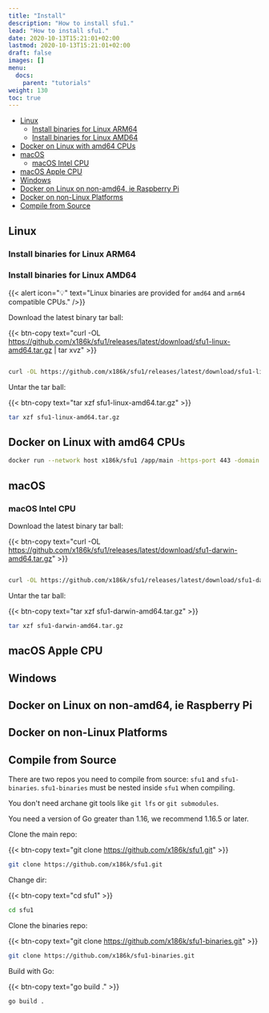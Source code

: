 ```yaml
---
title: "Install"
description: "How to install sfu1."
lead: "How to install sfu1."
date: 2020-10-13T15:21:01+02:00
lastmod: 2020-10-13T15:21:01+02:00
draft: false
images: []
menu:
  docs:
    parent: "tutorials"
weight: 130
toc: true
---
```



- [Linux](#linux)
  - [Install binaries for Linux ARM64](#install-binaries-for-linux-arm64)
  - [Install binaries for Linux AMD64](#install-binaries-for-linux-amd64)
- [Docker on Linux with amd64 CPUs](#docker-on-linux-with-amd64-cpus)
- [macOS](#macos)
  - [macOS Intel CPU](#macos-intel-cpu)
- [macOS Apple CPU](#macos-apple-cpu)
- [Windows](#windows)
- [Docker on Linux on non-amd64, ie Raspberry Pi](#docker-on-linux-on-non-amd64-ie-raspberry-pi)
- [Docker on non-Linux Platforms](#docker-on-non-linux-platforms)
- [Compile from Source](#compile-from-source)


## Linux
### Install binaries for Linux ARM64
### Install binaries for Linux AMD64

{{< alert icon="💡" text="Linux binaries are provided for `amd64` and `arm64` compatible CPUs." />}}

Download the latest binary tar ball:

{{< btn-copy text="curl -OL https://github.com/x186k/sfu1/releases/latest/download/sfu1-linux-amd64.tar.gz | tar xvz" >}}

```bash

curl -OL https://github.com/x186k/sfu1/releases/latest/download/sfu1-linux-amd64.tar.gz | tar xvz
```

Untar the tar ball:

{{< btn-copy text="tar xzf sfu1-linux-amd64.tar.gz" >}}

```bash
tar xzf sfu1-linux-amd64.tar.gz
```

## Docker on Linux with amd64 CPUs

```bash
docker run --network host x186k/sfu1 /app/main -https-port 443 -domain foo2.ddns5.com
```


## macOS
### macOS Intel CPU

Download the latest binary tar ball:

{{< btn-copy text="curl -OL https://github.com/x186k/sfu1/releases/latest/download/sfu1-darwin-amd64.tar.gz" >}}

```bash

curl -OL https://github.com/x186k/sfu1/releases/latest/download/sfu1-darwin-amd64.tar.gz
```

Untar the tar ball:

{{< btn-copy text="tar xzf sfu1-darwin-amd64.tar.gz" >}}

```bash
tar xzf sfu1-darwin-amd64.tar.gz
```

## macOS Apple CPU
## Windows
## Docker on Linux on non-amd64, ie Raspberry Pi 
## Docker on non-Linux Platforms

## Compile from Source

There are two repos you need to compile from source: `sfu1` and `sfu1-binaries`.
`sfu1-binaries` must be nested inside `sfu1` when compiling.

You don't need archane git tools like `git lfs` or `git submodules`.

You need a version of Go greater than 1.16, we recommend 1.16.5 or later.

Clone the main repo:

{{< btn-copy text="git clone https://github.com/x186k/sfu1.git" >}}

```bash
git clone https://github.com/x186k/sfu1.git
```

Change dir:

{{< btn-copy text="cd sfu1" >}}

```bash
cd sfu1
```

Clone the binaries repo:

{{< btn-copy text="git clone https://github.com/x186k/sfu1-binaries.git" >}}

```bash
git clone https://github.com/x186k/sfu1-binaries.git
```

Build with Go:

{{< btn-copy text="go build ." >}}

```bash
go build .
```



